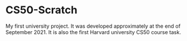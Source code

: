# CS50-Scratch
My first university project. It was developed approximately at the end of September 2021. It is also the first Harvard university CS50 course task.
